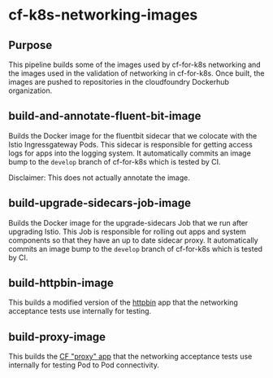 # cf-k8s-networking-images

## Purpose
This pipeline builds some of the images used by cf-for-k8s networking and the images used in the validation of networking in cf-for-k8s. Once built, the images are pushed to repositories in the cloudfoundry Dockerhub organization.

## build-and-annotate-fluent-bit-image
Builds the Docker image for the fluentbit sidecar that we colocate with the Istio Ingressgateway Pods. This sidecar is responsible for getting access logs for apps into the logging system. It automatically commits an image bump to the `develop` branch of cf-for-k8s which is tested by CI.

Disclaimer: This does not actually annotate the image.

## build-upgrade-sidecars-job-image
Builds the Docker image for the upgrade-sidecars Job that we run after upgrading Istio. This Job is responsible for rolling out apps and system components so that they have an up to date sidecar proxy. It automatically commits an image bump to the `develop` branch of cf-for-k8s which is tested by CI.

## build-httpbin-image
This builds a modified version of the [httpbin](https://httpbin.org) app that the networking acceptance tests use internally for testing.

## build-proxy-image
This builds the [CF "proxy" app](https://github.com/cf-routing/proxy) that the networking acceptance tests use internally for testing Pod to Pod connectivity.
